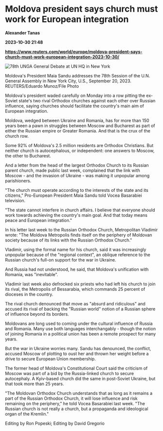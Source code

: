 # Moldova president says church must work for European integration
**Alexander Tanas**

**2023-10-30 21:48**

**https://www.reuters.com/world/europe/moldova-president-says-church-must-work-european-integration-2023-10-30/**

![78th UNGA General Debate at UN HQ in New York](https://www.reuters.com/resizer/jP9XnNNi2Fxl4ey1wKWok9N0gm4=/1920x0/filters:quality(80)/cloudfront-us-east-2.images.arcpublishing.com/reuters/ZL7YDG6NZZI2TEZ3GAQT4OBYRU.jpg)

Moldova's President Maia Sandu addresses the 78th Session of the U.N. General Assembly in New York City, U.S., September 20, 2023. REUTERS/Eduardo Munoz/File Photo

Moldova's president waded carefully on Monday into a row pitting the ex-Soviet state's two rival Orthodox churches against each other over Russian influence, saying churches should facilitate the country's main aim of European integration.

Moldova, wedged between Ukraine and Romania, has for more than 150 years been a pawn in struggles between Moscow and Bucharest as part of either the Russian empire or Greater Romania. And that is the crux of the church row.

Some 92% of Moldova's 2.5 million residents are Orthodox Christians. But neither church is autocephalous, or independent: one answers to Moscow, the other to Bucharest.

And a letter from the head of the largest Orthodox Church to its Russian parent church, made public last week, complained that the link with Moscow - and the invasion of Ukraine - was making it unpopular among parishioners.

"The church must operate according to the interests of the state and its citizens," Pro-European President Maia Sandu told Vocea Basarabiei television.

"The state cannot interfere in church affairs. I believe that everyone should work towards achieving the country's main goal. And that today means peace and European integration."

In his letter last week to the Russian Orthodox Church, Metropolitan Vladimir wrote: "The Moldova Metropolis finds itself on the periphery of Moldovan society because of its links with the Russian Orthodox Church."

Vladimir, using the formal name for his church, said it was increasingly unpopular because of the "regional context", an oblique reference to the Russian church's full-on support for the war in Ukraine.

And Russia had not understood, he said, that Moldova's unification with Romania, was "inevitable".

Vladimir last week also defrocked six priests who had left his church to join its rival, the Metropolis of Bessarabia, which commands 25 percent of dioceses in the country.

The rival church denounced that move as "absurd and ridiculous" and accused its rival of backing the "Russian world" notion of a Russian sphere of influence beyond its borders.

Moldovans are long used to coming under the cultural influence of Russia and Romania. Many use both languages interchangably - though the notion of joining Romania in a political union has been a remote prospect for many years.

But the war in Ukraine worries many. Sandu has denounced, the conflict, accused Moscow of plotting to oust her and thrown her weight before a drive to secure European Union membership.

The former head of Moldova's Constitutional Court said the criticism of Moscow was part of a bid by the Russia-linked church to secure autocephaly. A Kyiv-based church did the same in post-Soviet Ukraine, but that took more than 25 years.

"The Moldovan Orthodox Church understands that as long as it remains a part of the Russian Orthodox Church, it will lose influence and risk remaining on the periphery," he told Vocea Basarabiei last week. "The Russian church is not really a church, but a propaganda and ideological organ of the Kremlin."

Editing by Ron Popeski; Editing by David Gregorio